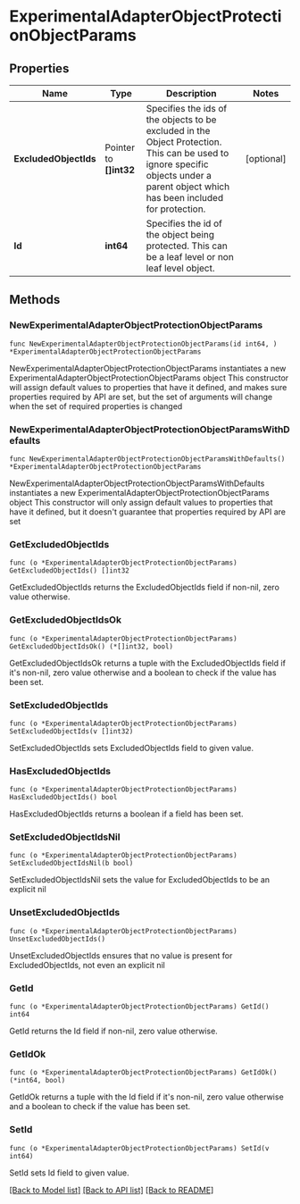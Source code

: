 # ExperimentalAdapterObjectProtectionObjectParams

## Properties

Name | Type | Description | Notes
------------ | ------------- | ------------- | -------------
**ExcludedObjectIds** | Pointer to **[]int32** | Specifies the ids of the objects to be excluded in the Object Protection. This can be used to ignore specific objects under a parent object which has been included for protection. | [optional] 
**Id** | **int64** | Specifies the id of the object being protected. This can be a leaf level or non leaf level object. | 

## Methods

### NewExperimentalAdapterObjectProtectionObjectParams

`func NewExperimentalAdapterObjectProtectionObjectParams(id int64, ) *ExperimentalAdapterObjectProtectionObjectParams`

NewExperimentalAdapterObjectProtectionObjectParams instantiates a new ExperimentalAdapterObjectProtectionObjectParams object
This constructor will assign default values to properties that have it defined,
and makes sure properties required by API are set, but the set of arguments
will change when the set of required properties is changed

### NewExperimentalAdapterObjectProtectionObjectParamsWithDefaults

`func NewExperimentalAdapterObjectProtectionObjectParamsWithDefaults() *ExperimentalAdapterObjectProtectionObjectParams`

NewExperimentalAdapterObjectProtectionObjectParamsWithDefaults instantiates a new ExperimentalAdapterObjectProtectionObjectParams object
This constructor will only assign default values to properties that have it defined,
but it doesn't guarantee that properties required by API are set

### GetExcludedObjectIds

`func (o *ExperimentalAdapterObjectProtectionObjectParams) GetExcludedObjectIds() []int32`

GetExcludedObjectIds returns the ExcludedObjectIds field if non-nil, zero value otherwise.

### GetExcludedObjectIdsOk

`func (o *ExperimentalAdapterObjectProtectionObjectParams) GetExcludedObjectIdsOk() (*[]int32, bool)`

GetExcludedObjectIdsOk returns a tuple with the ExcludedObjectIds field if it's non-nil, zero value otherwise
and a boolean to check if the value has been set.

### SetExcludedObjectIds

`func (o *ExperimentalAdapterObjectProtectionObjectParams) SetExcludedObjectIds(v []int32)`

SetExcludedObjectIds sets ExcludedObjectIds field to given value.

### HasExcludedObjectIds

`func (o *ExperimentalAdapterObjectProtectionObjectParams) HasExcludedObjectIds() bool`

HasExcludedObjectIds returns a boolean if a field has been set.

### SetExcludedObjectIdsNil

`func (o *ExperimentalAdapterObjectProtectionObjectParams) SetExcludedObjectIdsNil(b bool)`

 SetExcludedObjectIdsNil sets the value for ExcludedObjectIds to be an explicit nil

### UnsetExcludedObjectIds
`func (o *ExperimentalAdapterObjectProtectionObjectParams) UnsetExcludedObjectIds()`

UnsetExcludedObjectIds ensures that no value is present for ExcludedObjectIds, not even an explicit nil
### GetId

`func (o *ExperimentalAdapterObjectProtectionObjectParams) GetId() int64`

GetId returns the Id field if non-nil, zero value otherwise.

### GetIdOk

`func (o *ExperimentalAdapterObjectProtectionObjectParams) GetIdOk() (*int64, bool)`

GetIdOk returns a tuple with the Id field if it's non-nil, zero value otherwise
and a boolean to check if the value has been set.

### SetId

`func (o *ExperimentalAdapterObjectProtectionObjectParams) SetId(v int64)`

SetId sets Id field to given value.



[[Back to Model list]](../README.md#documentation-for-models) [[Back to API list]](../README.md#documentation-for-api-endpoints) [[Back to README]](../README.md)


